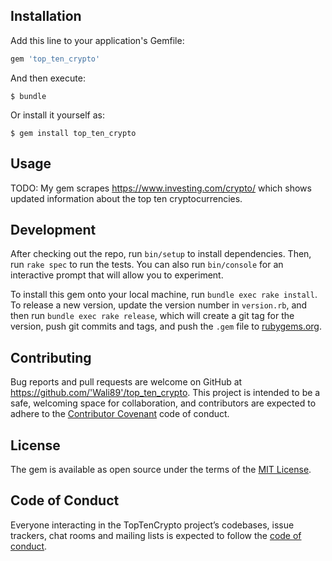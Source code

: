 ## Installation

Add this line to your application's Gemfile:

```ruby
gem 'top_ten_crypto'
```

And then execute:

    $ bundle

Or install it yourself as:

    $ gem install top_ten_crypto

## Usage

TODO: My gem scrapes https://www.investing.com/crypto/ which shows updated information about the top ten cryptocurrencies.

## Development

After checking out the repo, run `bin/setup` to install dependencies. Then, run `rake spec` to run the tests. You can also run `bin/console` for an interactive prompt that will allow you to experiment.

To install this gem onto your local machine, run `bundle exec rake install`. To release a new version, update the version number in `version.rb`, and then run `bundle exec rake release`, which will create a git tag for the version, push git commits and tags, and push the `.gem` file to [rubygems.org](https://rubygems.org).

## Contributing

Bug reports and pull requests are welcome on GitHub at https://github.com/'Wali89'/top_ten_crypto. This project is intended to be a safe, welcoming space for collaboration, and contributors are expected to adhere to the [Contributor Covenant](http://contributor-covenant.org) code of conduct.

## License

The gem is available as open source under the terms of the [MIT License](https://opensource.org/licenses/MIT).

## Code of Conduct

Everyone interacting in the TopTenCrypto project’s codebases, issue trackers, chat rooms and mailing lists is expected to follow the [code of conduct](https://github.com/'Wali89'/top_ten_crypto/blob/master/CODE_OF_CONDUCT.md).
